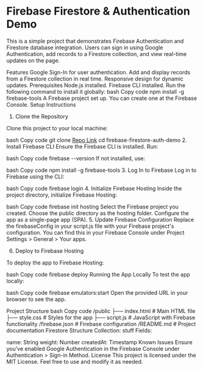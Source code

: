 # Firebase Firestore & Authentication Demo

This is a simple project that demonstrates Firebase Authentication and Firestore database integration. Users can sign in using Google Authentication, add records to a Firestore collection, and view real-time updates on the page.

Features
Google Sign-In for user authentication.
Add and display records from a Firestore collection in real time.
Responsive design for dynamic updates.
Prerequisites
Node.js installed.
Firebase CLI installed. Run the following command to install it globally:
bash
Copy code
npm install -g firebase-tools
A Firebase project set up. You can create one at the Firebase Console.
Setup Instructions

1. Clone the Repository

Clone this project to your local machine:

bash
Copy code
git clone [Repo Link](https://github.com/your-repo/firebase-firestore-auth-demo.git)
cd firebase-firestore-auth-demo
2. Install Firebase CLI
Ensure the Firebase CLI is installed. Run:

bash
Copy code
firebase --version
If not installed, use:

bash
Copy code
npm install -g firebase-tools
3. Log In to Firebase
Log in to Firebase using the CLI:

bash
Copy code
firebase login
4. Initialize Firebase Hosting
Inside the project directory, initialize Firebase Hosting:

bash
Copy code
firebase init hosting
Select the Firebase project you created.
Choose the public directory as the hosting folder.
Configure the app as a single-page app (SPA).
5. Update Firebase Configuration
Replace the firebaseConfig in your script.js file with your Firebase project's configuration. You can find this in your Firebase Console under Project Settings > General > Your apps.

6. Deploy to Firebase Hosting

To deploy the app to Firebase Hosting:

bash
Copy code
firebase deploy
Running the App Locally
To test the app locally:

bash
Copy code
firebase emulators:start
Open the provided URL in your browser to see the app.

Project Structure
bash
Copy code
/public
  ├── index.html        # Main HTML file
  ├── style.css         # Styles for the app
  ├── script.js         # JavaScript with Firebase functionality
/firebase.json          # Firebase configuration
/README.md              # Project documentation
Firestore Structure
Collection: stuff
Fields:

name: String
weight: Number
createdAt: Timestamp
Known Issues
Ensure you’ve enabled Google Authentication in the Firebase Console under Authentication > Sign-in Method.
License
This project is licensed under the MIT License. Feel free to use and modify it as needed.
